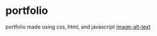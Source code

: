 # portfolio
portfolio made using css, html, and javascript
[image-alt-text](/images/grad-photo-official.jpg)
